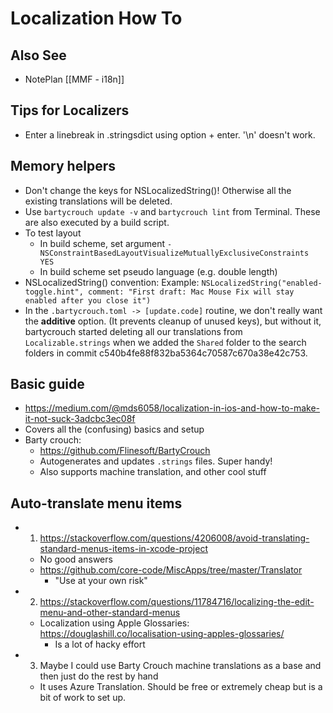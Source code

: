 # Localization How To

## Also See

- NotePlan [[MMF - i18n]]

## Tips for Localizers

- Enter a linebreak in .stringsdict using option + enter. '\n' doesn't work.

## Memory helpers

- Don't change the keys for NSLocalizedString()! Otherwise all the existing translations will be deleted.
- Use `bartycrouch update -v` and `bartycrouch lint` from Terminal. These are also executed by a build script.
- To test layout
    - In build scheme, set argument `-NSConstraintBasedLayoutVisualizeMutuallyExclusiveConstraints YES`
    - In build scheme set pseudo language (e.g. double length)
- NSLocalizedString() convention: Example: `NSLocalizedString("enabled-toggle.hint", comment: "First draft: Mac Mouse Fix will stay enabled after you close it")`
- In the `.bartycrouch.toml -> [update.code]` routine, we don't really want the __additive__ option. (It prevents cleanup of unused keys), but without it, bartycrouch started deleting all our translations from `Localizable.strings` when we added the `Shared` folder to the search folders in commit c540b4fe88f832ba5364c70587c670a38e42c753.

## Basic guide

- https://medium.com/@mds6058/localization-in-ios-and-how-to-make-it-not-suck-3adcbc3ec08f
- Covers all the (confusing) basics and setup
- Barty crouch: 
    - https://github.com/Flinesoft/BartyCrouch
    - Autogenerates and updates `.strings` files. Super handy!
    - Also supports machine translation, and other cool stuff

## Auto-translate menu items

- 1. https://stackoverflow.com/questions/4206008/avoid-translating-standard-menus-items-in-xcode-project
    - No good answers
    - https://github.com/core-code/MiscApps/tree/master/Translator
        - "Use at your own risk"
- 2. https://stackoverflow.com/questions/11784716/localizing-the-edit-menu-and-other-standard-menus
    - Localization using Apple Glossaries: https://douglashill.co/localisation-using-apples-glossaries/
        - Is a lot of hacky effort
- 3. Maybe I could use Barty Crouch machine translations as a base and then just do the rest by hand
    - It uses Azure Translation. Should be free or extremely cheap but is a bit of work to set up. 
